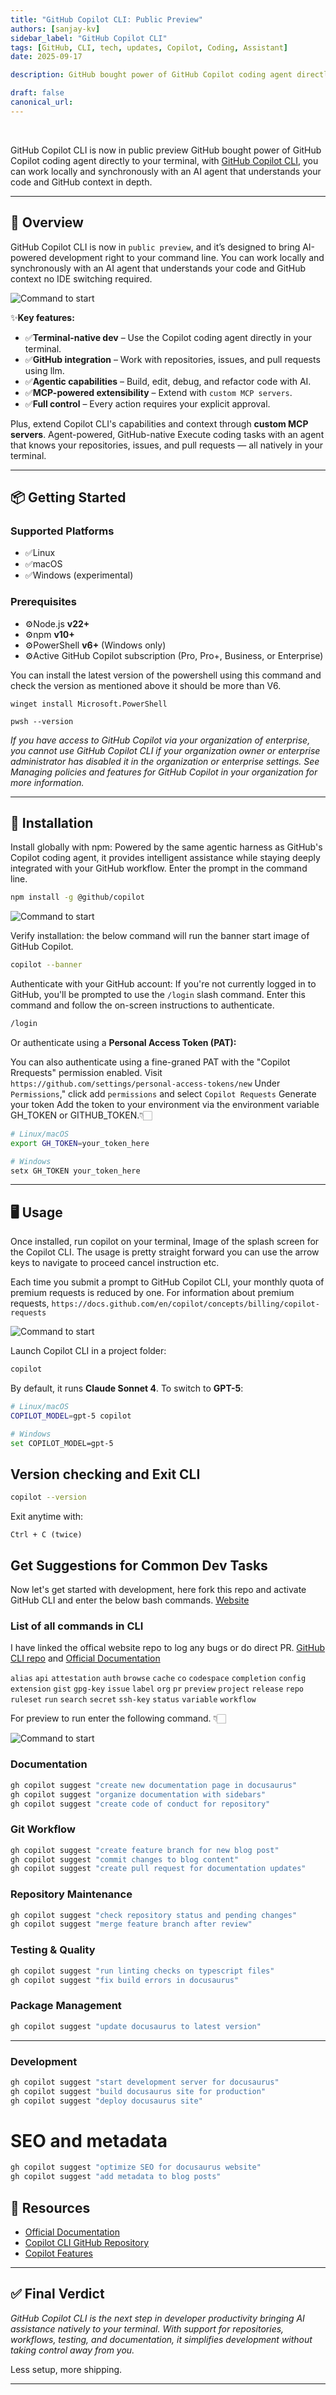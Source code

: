 ```yaml
---
title: "GitHub Copilot CLI: Public Preview"
authors: [sanjay-kv]
sidebar_label: "GitHub Copilot CLI"
tags: [GitHub, CLI, tech, updates, Copilot, Coding, Assistant]
date: 2025-09-17

description: GitHub bought power of GitHub Copilot coding agent directly to your terminal, with GitHub Copilot CLI, you can work locally and synchronously with an AI agent.

draft: false
canonical_url:
---
```

 <!-- truncate -->

GitHub Copilot CLI is now in public preview
GitHub bought power of GitHub Copilot coding agent directly to your terminal, with [GitHub Copilot CLI](https://github.com/features/copilot/cli?utm_source=changelog-amp-linkedin&utm_campaign=agentic-copilot-cli-launch-2025), you can work locally and synchronously with an AI agent that understands your code and GitHub context in depth.

---

## 📖 Overview

GitHub Copilot CLI is now in `public preview`, and it’s designed to bring AI-powered development right to your command line. You can work locally and synchronously with an AI agent that understands your code and GitHub context no IDE switching required.


![Command to start](./images/cover-page-2.png)

✨**Key features:**

- ✅**Terminal-native dev** – Use the Copilot coding agent directly in your terminal.
- ✅**GitHub integration** – Work with repositories, issues, and pull requests using llm.
- ✅**Agentic capabilities** – Build, edit, debug, and refactor code with AI.
- ✅**MCP-powered extensibility** – Extend with `custom MCP servers`.
- ✅**Full control** – Every action requires your explicit approval.

Plus, extend Copilot CLI's capabilities and context through **custom MCP servers**.
Agent-powered, GitHub-native
Execute coding tasks with an agent that knows your repositories, issues, and pull requests — all natively in your terminal.


---

## 📦 Getting Started

### Supported Platforms

- ✅Linux
- ✅macOS
- ✅Windows (experimental)

### Prerequisites

- ⚙️Node.js **v22+**
- ⚙️npm **v10+**
- ⚙️PowerShell **v6+** (Windows only)
- ⚙️Active GitHub Copilot subscription (Pro, Pro+, Business, or Enterprise)


You can install the latest version of the powershell using this command and check the version as mentioned above it should be more than V6.
```
winget install Microsoft.PowerShell
```

```
pwsh --version
```

*If you have access to GitHub Copilot via your organization of enterprise, you cannot use GitHub Copilot CLI if your organization owner or enterprise administrator has disabled it in the organization or enterprise settings. See Managing policies and features for GitHub Copilot in your organization for more information.*

---

## 💽 Installation

Install globally with npm:
Powered by the same agentic harness as GitHub's Copilot coding agent, it provides intelligent assistance while staying deeply integrated with your GitHub workflow.
Enter the prompt in the command line. 

```bash
npm install -g @github/copilot
```

![Command to start](./images/01-GitHub-CLI-start-command.png)


Verify installation: the below command will run the banner start image of GitHub Copilot.

```bash
copilot --banner
```

Authenticate with your GitHub account:
If you're not currently logged in to GitHub, you'll be prompted to use the `/login` slash command. Enter this command and follow the on-screen instructions to authenticate.
```bash
/login
```

Or authenticate using a **Personal Access Token (PAT):**

You can also authenticate using a fine-graned PAT with the "Copilot Rrequests" permission enabled.
Visit `https://github.com/settings/personal-access-tokens/new`
Under `Permissions`," click add `permissions` and select `Copilot Requests`
Generate your token
Add the token to your environment via the environment variable GH_TOKEN or GITHUB_TOKEN.👇🏻

```bash
# Linux/macOS
export GH_TOKEN=your_token_here  

# Windows
setx GH_TOKEN your_token_here
```

---

## 🖥️ Usage
Once installed, run copilot on your terminal, Image of the splash screen for the Copilot CLI. The usage is pretty straight forward you can use the arrow keys to navigate to proceed cancel instruction etc.

Each time you submit a prompt to GitHub Copilot CLI, your monthly quota of premium requests is reduced by one. For information about premium requests,
`https://docs.github.com/en/copilot/concepts/billing/copilot-requests`



![Command to start](./images/02-starting-copilot.png)

Launch Copilot CLI in a project folder:

```bash
copilot
```

By default, it runs **Claude Sonnet 4**. To switch to **GPT-5**:

```bash
# Linux/macOS
COPILOT_MODEL=gpt-5 copilot

# Windows
set COPILOT_MODEL=gpt-5
```

## Version checking and Exit CLI
```bash
copilot --version
```

Exit anytime with:

```
Ctrl + C (twice)
```

## Get Suggestions for Common Dev Tasks

Now let's get started with development, here fork this repo and activate GitHub CLI and enter the below bash commands. [Website](https://github.com/recodehive/recode-website)

### List of all commands in CLI
I have linked the offical website repo to log any bugs or do direct PR. [GitHub CLI repo](https://github.com/github/copilot-cli?utm_source=changelog-amp-linkedin&utm_campaign=agentic-copilot-cli-launch-2025) and [Official Documentation](https://docs.github.com/en/copilot/how-tos/use-copilot-agents/use-copilot-cli?utm_campaign=agentic-copilot-cli-launch-2025&utm_source=changelog-amp-linkedin)

  `alias`
  `api`
  `attestation`
  `auth`
  `browse`
  `cache`
  `co`
  `codespace`
  `completion`
  `config`
  `extension`
  `gist`
  `gpg-key`
  `issue`
  `label`
  `org`
  `pr`
  `preview`
  `project`
  `release`
  `repo`
 ` ruleset`
  `run`
  `search`
  `secret`
  `ssh-key`
  `status`
  `variable`
  `workflow`

For preview to run enter the following command. 👇🏻

![Command to start](./images/03-try-out-the-usage-of-CLI.png)


### Documentation

```bash
gh copilot suggest "create new documentation page in docusaurus"
gh copilot suggest "organize documentation with sidebars"
gh copilot suggest "create code of conduct for repository"
```

### Git Workflow

```bash
gh copilot suggest "create feature branch for new blog post"
gh copilot suggest "commit changes to blog content"
gh copilot suggest "create pull request for documentation updates"
```

### Repository Maintenance

```bash
gh copilot suggest "check repository status and pending changes"
gh copilot suggest "merge feature branch after review"
```


### Testing & Quality

```bash
gh copilot suggest "run linting checks on typescript files"
gh copilot suggest "fix build errors in docusaurus"
```

### Package Management

```bash
gh copilot suggest "update docusaurus to latest version"
```
---

### Development

```bash
gh copilot suggest "start development server for docusaurus"
gh copilot suggest "build docusaurus site for production"
gh copilot suggest "deploy docusaurus site"
```

# SEO and metadata
```bash
gh copilot suggest "optimize SEO for docusaurus website"
gh copilot suggest "add metadata to blog posts"
```

## 🔗 Resources

* [Official Documentation](https://docs.github.com/en/copilot/how-tos/use-copilot-agents/use-copilot-cli)
* [Copilot CLI GitHub Repository](https://github.com/github/copilot-cli)
* [Copilot Features](https://github.com/features/copilot/cli)

---

## ✅ Final Verdict

*GitHub Copilot CLI is the next step in developer productivity bringing AI assistance natively to your terminal. With support for repositories, workflows, testing, and documentation, it simplifies development without taking control away from you.*

Less setup, more shipping.

---

<GiscusComments/>

